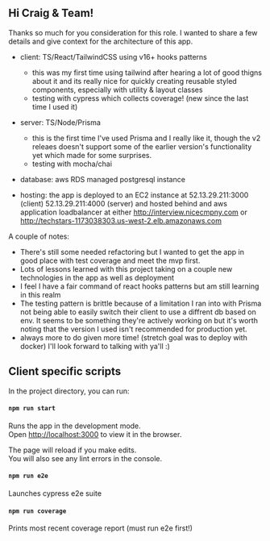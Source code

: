 ## Hi Craig & Team!

Thanks so much for you consideration for this role. I wanted to share a few details and give context for the architecture of this app.

* client: TS/React/TailwindCSS using v16+ hooks patterns
  * this was my first time using tailwind after hearing a lot of good thigns about it and its really nice for quickly creating reusable styled components, especially with utility & layout classes
  * testing with cypress which collects coverage! (new since the last time I used it)

* server: TS/Node/Prisma
  * this is the first time I've used Prisma and I really like it, though the v2 releaes doesn't support some of the earlier version's functionality yet which made for some surprises.
  * testing with mocha/chai

* database: aws RDS managed postgresql instance

* hosting: the app is deployed to an EC2 instance at 52.13.29.211:3000 (client) 52.13.29.211:4000 (server) and hosted behind and aws application loadbalancer at either http://interview.nicecmpny.com or http://techstars-1173038303.us-west-2.elb.amazonaws.com


A couple of notes:
* There's still some needed refactoring but I wanted to get the app in good place with test coverage and meet the mvp first.
* Lots of lessons learned with this project taking on a couple new technologies in the app as well as deployment
* I feel I have a fair command of react hooks patterns but am still learning in this realm
* The testing pattern is brittle because of a limitation I ran into with Prisma not being able to easily switch their client to use a diffrent db based on env. It seems to be something they're actively working on but it's worth noting that the version I used isn't recommended for production yet.
* always more to do given more time! (stretch goal was to deploy with docker) I'll look forward to talking with ya'll :)


## Client specific scripts
In the project directory, you can run:

#### `npm run start`

Runs the app in the development mode.<br />
Open [http://localhost:3000](http://localhost:3000) to view it in the browser.

The page will reload if you make edits.<br />
You will also see any lint errors in the console.

#### `npm run e2e`

Launches cypress e2e suite

#### `npm run coverage`

Prints most recent coverage report (must run e2e first!)
